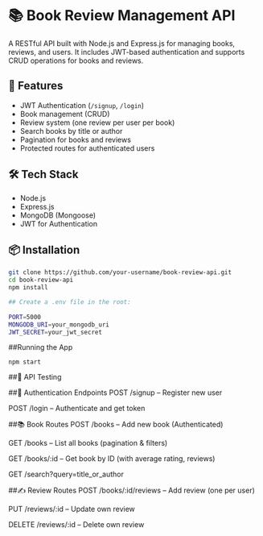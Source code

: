 # 📚 Book Review Management API

A RESTful API built with Node.js and Express.js for managing books, reviews, and users. It includes JWT-based authentication and supports CRUD operations for books and reviews.

## 🚀 Features

- JWT Authentication (`/signup`, `/login`)
- Book management (CRUD)
- Review system (one review per user per book)
- Search books by title or author
- Pagination for books and reviews
- Protected routes for authenticated users


## 🛠 Tech Stack

- Node.js
- Express.js
- MongoDB (Mongoose)
- JWT for Authentication


## 📦 Installation

```bash
git clone https://github.com/your-username/book-review-api.git
cd book-review-api
npm install

## Create a .env file in the root:
 
PORT=5000
MONGODB_URI=your_mongodb_uri
JWT_SECRET=your_jwt_secret
```

##Running the App
```
npm start
```

##🧪 API Testing

##🔑 Authentication Endpoints
POST /signup – Register new user

POST /login – Authenticate and get token

##📚 Book Routes
POST /books – Add new book (Authenticated)

GET /books – List all books (pagination & filters)

GET /books/:id – Get book by ID (with average rating, reviews)

GET /search?query=title_or_author

##✍️ Review Routes
POST /books/:id/reviews – Add review (one per user)

PUT /reviews/:id – Update own review

DELETE /reviews/:id – Delete own review


